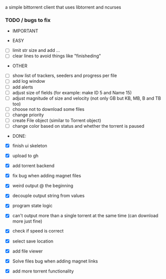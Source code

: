a simple bittorrent client that uses libtorrent and ncurses


### TODO / bugs to fix
* IMPORTANT

* EASY
- [ ] limit str size and add ...
- [ ] clear lines to avoid things like "finisheding"

* OTHER
- [ ] show list of trackers, seeders and progress per file
- [ ] add log window
- [ ] add alerts
- [ ] adjust size of fields (for example: make ID 5 and Name 15)
- [ ] adjust magnitude of size and velocity (not only GB but KB, MB, B and TB too)
- [ ] choose not to download some files
- [ ] change priority
- [ ] create File object (similar to Torrent object)
- [ ] change color based on status and whether the torrent is paused
  
* DONE:
- [x] finish ui skeleton
- [x] upload to gh
- [x] add torrent backend
- [x] fix bug when adding magnet files
- [x] weird output @ the beginning
- [x] decouple output string from values
- [x] program state logic
- [x] can't output more than a single torrent at the same time  (can download more just fine)
- [x] check if speed is correct
- [x] select save location
- [x] add file viewer
- [x] Solve files bug when adding magnet links
- [x] add more torrent functionality

